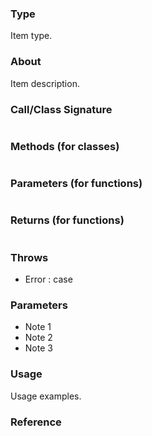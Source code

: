 ### Type

Item type.

### About

Item description.

### Call/Class Signature

```typescript
```

### Methods (for classes)

```typescript
```

### Parameters (for functions)

```typescript
```

### Returns (for functions)

```typescript
```

### Throws

 - Error : case

### Parameters

- Note 1
- Note 2
- Note 3

### Usage

Usage examples.

### Reference
